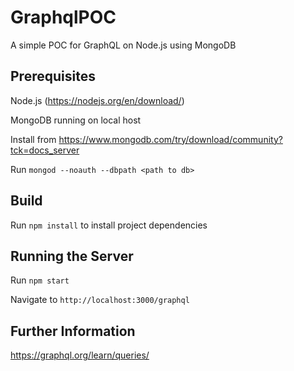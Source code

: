 # GraphqlPOC

A simple POC for GraphQL on Node.js using MongoDB

## Prerequisites

Node.js (https://nodejs.org/en/download/)

MongoDB running on local host

Install from https://www.mongodb.com/try/download/community?tck=docs_server

Run `mongod --noauth --dbpath <path to db>`

## Build

Run `npm install` to install project dependencies

## Running the Server

Run `npm start`

Navigate to `http://localhost:3000/graphql`


## Further Information
https://graphql.org/learn/queries/
